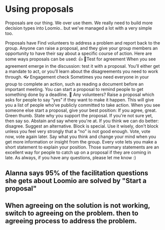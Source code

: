 # Using proposals
Proposals are our thing. We over use them. We really need to build more decision types into Loomio.. but we've managed a lot with a very simple too.

Proposals have
Find volunteers to address a problem and report back to the group.
Anyone can raise a proposal, and they give your group members an opportunity to have their say about a specific course of action.
Here are some ways proposals can be used:
👍 🏾Test for agreement
​When you see agreement emerge in the discussion: test it with a proposal. You’ll either get a mandate to act, or you’ll learn about the disagreements you need to work through.
👓 Engagement check
Sometimes you need everyone in your group to complete an action, such as reading a document before an important meeting. You can start a proposal to remind people to get something done by a deadline.
🚀 Any volunteers?
Raise a proposal which asks for people to say “yes” if they want to make it happen. This will give you a list of people who’ve publicly committed to take action.
When you see someone else start a proposal, give your best position:
If you agree, great. Green thumb. State why you support the proposal.
If you're not sure yet, then say so. Abstain and say where you're at.
If you think we can do better: disagree. Suggest an alternative.
Block is special. Use it wisely, don't block unless you feel very strongly that a “no” is not good enough.
Vote, vote now, vote again later. Say what you think and change your mind when you get more information or insight from the group.
Every vote lets you make a short statement to explain your position. Those summary statements are an excellent way for people to catch up on a proposal if they are coming in late.
As always, if you have any questions, please let me know :)



## Alanna says 95% of the facilitation questions she gets about Loomio are solved by "Start a proposal"

## When agreeing on the solution is not working, switch to agreeing on the problem. then to agreeing process to address the problem.
